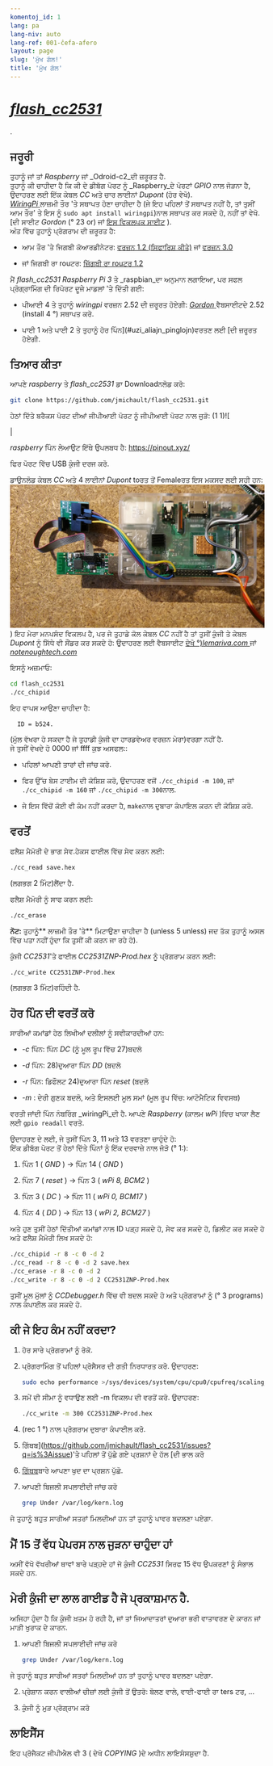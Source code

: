 ```yaml
---
komentoj_id: 1
lang: pa
lang-niv: auto
lang-ref: 001-ĉefa-afero
layout: page
slug: 'ਮੁੱਖ ਗੱਲ!'
title: 'ਮੁੱਖ ਗੱਲ'
---
```


# [ _flash\_cc2531_ ](https://github.com/jmichault/flash_cc2531)
.  

## ਜਰੂਰੀ
ਤੁਹਾਨੂੰ ਜਾਂ ਤਾਂ _Raspberry_ ਜਾਂ _Odroid-c2_ਦੀ ਜ਼ਰੂਰਤ ਹੈ.  
ਤੁਹਾਨੂੰ ਕੀ ਚਾਹੀਦਾ ਹੈ ਕਿ ਕੀ ਦੇ ਡੀਬੱਗ ਪੋਰਟ ਨੂੰ _Raspberry_ਦੇ ਪੋਰਟਾਂ _GPIO_ ਨਾਲ ਜੋੜਨਾ ਹੈ, ਉਦਾਹਰਣ ਲਈ ਇੱਕ ਕੇਬਲ _CC_ ਅਤੇ ਚਾਰ ਲਾਈਨਾਂ _Dupont_ (ਹੋਰ ਵੇਖੋ).   
[ _WiringPi_ ](http://wiringpi.com/) ਲਾਜ਼ਮੀ ਤੌਰ 'ਤੇ ਸਥਾਪਤ ਹੋਣਾ ਚਾਹੀਦਾ ਹੈ \(ਜੇ ਇਹ ਪਹਿਲਾਂ ਤੋਂ ਸਥਾਪਤ ਨਹੀਂ ਹੈ, ਤਾਂ ਤੁਸੀਂ ਆਮ ਤੌਰ' ਤੇ ਇਸ ਨੂੰ `sudo apt install wiringpi`)ਨਾਲ ਸਥਾਪਤ ਕਰ ਸਕਦੇ ਹੋ, ਨਹੀਂ ਤਾਂ ਵੇਖੋ. [ਦੀ ਸਾਈਟ _Gordon_ (° 23 or) ਜਾਂ [ਇਸ ਵਿਕਲਪਕ ਸਾਈਟ](https://github.com/WiringPi/WiringPi) \).  
ਅੰਤ ਵਿੱਚ ਤੁਹਾਨੂੰ ਪ੍ਰੋਗਰਾਮ ਦੀ ਜ਼ਰੂਰਤ ਹੈ:

* ਆਮ ਤੌਰ 'ਤੇ ਜਿਗਬੀ ਕੋਆਰਡੀਨੇਟਰ: [ ਵਰਜ਼ਨ 1.2 (ਸਿਫਾਰਿਸ਼ ਕੀਤੇ)](https://github.com/Koenkk/Z-Stack-firmware/raw/master/coordinator/Z-Stack_Home_1.2/bin/default/) ਜਾਂ [ਵਰਜ਼ਨ 3.0](https://github.com/Koenkk/Z-Stack-firmware/tree/master/coordinator/Z-Stack_3.0.x/bin)


* ਜਾਂ ਜਿਗਬੀ ਰਾ rouਟਰ: [ਜ਼ਿੱਗਬੀ ਰਾ rouਟਰ 1.2](https://github.com/Koenkk/Z-Stack-firmware/tree/master/router/CC2531/bin)



ਮੈਂ _flash\_cc2531_  _Raspberry Pi 3_ ਤੇ _raspbian_ਦਾ ਅਨੁਮਾਨ ਲਗਾਇਆ, ਪਰ ਸਫਲ ਪ੍ਰੋਗ੍ਰਾਮਿੰਗ ਦੀ ਰਿਪੋਰਟ ਦੂਜੇ ਮਾਡਲਾਂ 'ਤੇ ਦਿੱਤੀ ਗਈ:

 * ਪੀਆਈ 4 ਤੇ ਤੁਹਾਨੂੰ _wiringpi_ ਵਰਜ਼ਨ 2.52 ਦੀ ਜ਼ਰੂਰਤ ਹੋਏਗੀ:  [ _Gordon_ ](http://wiringpi.com/wiringpi-updated-to-2-52-for-the-raspberry-pi-4b/)ਵੈਬਸਾਈਟਦੇ 2.52 (install 4 °) ਸਥਾਪਤ ਕਰੋ.


 * ਪਾਈ 1 ਅਤੇ ਪਾਈ 2 ਤੇ ਤੁਹਾਨੂੰ ਹੋਰ ਪਿੰਨ](#uzi_aliajn_pinglojn)ਵਰਤਣ ਲਈ [ਦੀ ਜ਼ਰੂਰਤ ਹੋਏਗੀ.



## ਤਿਆਰ ਕੀਤਾ

ਆਪਣੇ _raspberry_ ਤੇ _flash\_cc2531_ ਡਾ Downloadਨਲੋਡ ਕਰੋ:
```bash
git clone https://github.com/jmichault/flash_cc2531.git
```

ਹੇਠਾਂ ਦਿੱਤੇ ਬਰੈਕਸ ਪੋਰਟ ਦੀਆਂ ਜੀਪੀਆਈ ਪੋਰਟ ਨੂੰ ਜੀਪੀਆਈ ਪੋਰਟ ਨਾਲ ਜੁੜੋ: (1 1)![

|  

 _raspberry_ ਪਿੰਨ ਲੇਆਉਟ ਇੱਥੇ ਉਪਲਬਧ ਹੈ: <https://pinout.xyz/>


ਫਿਰ ਪੋਰਟ ਵਿੱਚ USB ਕੁੰਜੀ ਦਰਜ ਕਰੋ.  

ਡਾਉਨਲੋਡ ਕੇਬਲ _CC_ ਅਤੇ 4 ਲਾਈਨਾਂ _Dupont_ toਰਤ ਤੋਂ Femaleਰਤ ਇਸ ਮਕਸਦ ਲਈ ਸਹੀ ਹਨ:
![ਕੁੰਜੀ ਦੀ ਫੋਟੋ ਅਤੇ _raspberry_ ](https://github.com/jmichault/files/raw/master/Raspberry-CC2531.jpg))
ਇਹ ਮੇਰਾ ਮਨਪਸੰਦ ਵਿਕਲਪ ਹੈ, ਪਰ ਜੇ ਤੁਹਾਡੇ ਕੋਲ ਕੇਬਲ _CC_ ਨਹੀਂ ਹੈ ਤਾਂ ਤੁਸੀਂ ਕੁੰਜੀ ਤੇ ਕੇਬਲ _Dupont_ ਨੂੰ ਸਿੱਧੇ ਵੀ ਸੌਂਡਰ ਕਰ ਸਕਦੇ ਹੋ: ਉਦਾਹਰਣ ਲਈ ਵੈਬਸਾਈਟ [ ਦੇਖੋ °)_lemariva.com_ ](https://lemariva.com/blog/2019/08/zigbee-flashing-cc2531-using-raspberry-pi-without-cc-debugger) ਜਾਂ [ _notenoughtech.com_ ](https://notenoughtech.com/home-automation/flashing-cc2531-without-cc-debugger )


ਇਸਨੂੰ ਅਜ਼ਮਾਓ:
```bash
cd flash_cc2531
./cc_chipid
```
ਇਹ ਵਾਪਸ ਆਉਣਾ ਚਾਹੀਦਾ ਹੈ:
```
  ID = b524.
```
(ਮੁੱਲ ਵੱਖਰਾ ਹੋ ਸਕਦਾ ਹੈ ਜੇ ਤੁਹਾਡੀ ਕੁੰਜੀ ਦਾ ਹਾਰਡਵੇਅਰ ਵਰਜ਼ਨ ਮੇਰਾ)ਵਰਗਾ ਨਹੀਂ ਹੈ.  
ਜੇ ਤੁਸੀਂ ਵੇਖਦੇ ਹੋ 0000 ਜਾਂ ffff ਕੁਝ ਅਸਫਲ::

 * ਪਹਿਲਾਂ ਆਪਣੀ ਤਾਰਾਂ ਦੀ ਜਾਂਚ ਕਰੋ.


 * ਫਿਰ ਉੱਚ ਬੇਸ ਟਾਈਮ ਦੀ ਕੋਸ਼ਿਸ਼ ਕਰੋ, ਉਦਾਹਰਣ ਵਜੋਂ `./cc_chipid -m 100`, ਜਾਂ `./cc_chipid -m 160` ਜਾਂ `./cc_chipid -m 300`ਨਾਲ.


 * ਜੇ ਇਸ ਵਿੱਚੋਂ ਕੋਈ ਵੀ ਕੰਮ ਨਹੀਂ ਕਰਦਾ ਹੈ, `make`ਨਾਲ ਦੁਬਾਰਾ ਕੰਪਾਇਲ ਕਰਨ ਦੀ ਕੋਸ਼ਿਸ਼ ਕਰੋ.



## ਵਰਤੋਂ
ਫਲੈਸ਼ ਮੈਮੋਰੀ ਦੇ ਭਾਗ ਸੇਵ.ਹੇਕਸ ਫਾਈਲ ਵਿੱਚ ਸੇਵ ਕਰਨ ਲਈ:
```bash
./cc_read save.hex
```
(ਲਗਭਗ 2 ਮਿੰਟ)ਲੈਂਦਾ ਹੈ.  

ਫਲੈਸ਼ ਮੈਮੋਰੀ ਨੂੰ ਸਾਫ ਕਰਨ ਲਈ:
```bash
./cc_erase
```
**ਨੋਟ:** ਤੁਹਾਨੂੰ** ਲਾਜ਼ਮੀ ਤੌਰ 'ਤੇ** ਮਿਟਾਉਣਾ ਚਾਹੀਦਾ ਹੈ (unless 5 unless) ਜਦ ਤੱਕ ਤੁਹਾਨੂੰ ਅਸਲ ਵਿੱਚ ਪਤਾ ਨਹੀਂ ਹੁੰਦਾ ਕਿ ਤੁਸੀਂ ਕੀ ਕਰਨ ਜਾ ਰਹੇ ਹੋ).

ਕੁੰਜੀ _CC2531_'ਤੇ ਫਾਈਲ _CC2531ZNP-Prod.hex_ ਨੂੰ ਪ੍ਰੋਗਰਾਮ ਕਰਨ ਲਈ:
```bash
./cc_write CC2531ZNP-Prod.hex
```
(ਲਗਭਗ 3 ਮਿੰਟ)ਰਹਿੰਦੀ ਹੈ.

<a id="uzi_aliajn_pinglojn"></a>

## ਹੋਰ ਪਿੰਨ ਦੀ ਵਰਤੋਂ ਕਰੋ

ਸਾਰੀਆਂ ਕਮਾਂਡਾਂ ਹੇਠ ਲਿਖੀਆਂ ਦਲੀਲਾਂ ਨੂੰ ਸਵੀਕਾਰਦੀਆਂ ਹਨ:

 * _-c_ ਪਿੰਨ: ਪਿੰਨ _DC_ (ਨੂੰ ਮੂਲ ਰੂਪ ਵਿੱਚ 27)ਬਦਲੋ


 * _-d_ ਪਿੰਨ: 28)ਦੁਆਰਾ ਪਿੰਨ _DD_ (ਬਦਲੋ


 * _-r_ ਪਿੰਨ: ਡਿਫੌਲਟ 24)ਦੁਆਰਾ ਪਿੰਨ _reset_ (ਬਦਲੋ


 * _-m_ : ਦੇਰੀ ਗੁਣਕ ਬਦਲੋ, ਅਤੇ ਇਸਲਈ ਮੂਲ ਸਮਾਂ (ਮੂਲ ਰੂਪ ਵਿੱਚ: ਆਟੋਮੈਟਿਕ ਵਿਵਸਥ)



ਵਰਤੀ ਜਾਂਦੀ ਪਿੰਨ ਨੰਬਰਿੰਗ _wiringPi_ਦੀ ਹੈ. ਆਪਣੇ _Raspberry_ (ਕਾਲਮ _wPi_ )ਵਿਚ ਖਾਕਾ ਲੈਣ ਲਈ `gpio readall` ਵਰਤੋ.

ਉਦਾਹਰਣ ਦੇ ਲਈ, ਜੇ ਤੁਸੀਂ ਪਿੰਨ 3, 11 ਅਤੇ 13 ਵਰਤਣਾ ਚਾਹੁੰਦੇ ਹੋ:  
ਇੱਕ ਡੀਬੱਗ ਪੋਰਟ ਤੋਂ ਹੇਠਾਂ ਦਿੱਤੇ ਪਿੰਨਾਂ ਨੂੰ ਇੱਕ ਦਰਵਾਜ਼ੇ ਨਾਲ ਜੋੜੋ (° 1:):

 1. ਪਿੰਨ 1 ( _GND_ ) -> ਪਿੰਨ 14 ( _GND_ )


 2. ਪਿੰਨ 7 ( _reset_ ) -> ਪਿੰਨ 3 ( _wPi 8, BCM2_ )


 3. ਪਿੰਨ 3 ( _DC_ ) -> ਪਿੰਨ 11 ( _wPi 0, BCM17_ )


 4. ਪਿੰਨ 4 ( _DD_ ) -> ਪਿੰਨ 13 ( _wPi 2, BCM27_ )



ਅਤੇ ਹੁਣ ਤੁਸੀਂ ਹੇਠਾਂ ਦਿੱਤੀਆਂ ਕਮਾਂਡਾਂ ਨਾਲ ID ਪੜ੍ਹ ਸਕਦੇ ਹੋ, ਸੇਵ ਕਰ ਸਕਦੇ ਹੋ, ਡਿਲੀਟ ਕਰ ਸਕਦੇ ਹੋ ਅਤੇ ਫਲੈਸ਼ ਮੈਮੋਰੀ ਲਿਖ ਸਕਦੇ ਹੋ:
```bash
./cc_chipid -r 8 -c 0 -d 2
./cc_read -r 8 -c 0 -d 2 save.hex
./cc_erase -r 8 -c 0 -d 2
./cc_write -r 8 -c 0 -d 2 CC2531ZNP-Prod.hex
```

ਤੁਸੀਂ ਮੂਲ ਮੁੱਲਾਂ ਨੂੰ _CCDebugger.h_ ਵਿੱਚ ਵੀ ਬਦਲ ਸਕਦੇ ਹੋ ਅਤੇ ਪ੍ਰੋਗਰਾਮਾਂ ਨੂੰ (° 3 programs) ਨਾਲ ਕੰਪਾਈਲ ਕਰ ਸਕਦੇ ਹੋ.

## ਕੀ ਜੇ ਇਹ ਕੰਮ ਨਹੀਂ ਕਰਦਾ?

1. ਹੋਰ ਸਾਰੇ ਪ੍ਰੋਗਰਾਮਾਂ ਨੂੰ ਰੋਕੋ.


2. ਪ੍ਰੋਗਰਾਮਿੰਗ ਤੋਂ ਪਹਿਲਾਂ ਪ੍ਰੋਸੈਸਰ ਦੀ ਗਤੀ ਨਿਰਧਾਰਤ ਕਰੋ. ਉਦਾਹਰਣ:



   ```bash
   sudo echo performance >/sys/devices/system/cpu/cpu0/cpufreq/scaling_governor
   ```
3. ਸਮੇਂ ਦੀ ਸੀਮਾ ਨੂੰ ਵਧਾਉਣ ਲਈ -m ਵਿਕਲਪ ਦੀ ਵਰਤੋਂ ਕਰੋ. ਉਦਾਹਰਣ:



   ```bash
   ./cc_write -m 300 CC2531ZNP-Prod.hex
   ```
4. (rec 1 °) ਨਾਲ ਪ੍ਰੋਗਰਾਮ ਦੁਬਾਰਾ ਕੰਪਾਈਲ ਕਰੋ.



5. ਗਿੱਥਬ](https://github.com/jmichault/flash_cc2531/issues?q=is%3Aissue)'ਤੇ ਪਹਿਲਾਂ ਤੋਂ ਪੁੱਛੇ ਗਏ ਪ੍ਰਸ਼ਨਾਂ ਦੇ ਹੱਲ [ਦੀ ਭਾਲ ਕਰੋ



6.  [ਗਿੱਥਬ](https://github.com/jmichault/flash_cc2531/issues/new/choose)ਬਾਰੇ ਆਪਣਾ ਖੁਦ ਦਾ ਪ੍ਰਸ਼ਨ ਪੁੱਛੋ.



7. ਆਪਣੀ ਬਿਜਲੀ ਸਪਲਾਈਦੀ ਜਾਂਚ ਕਰੋ


    
   ```bash
   grep Under /var/log/kern.log
   ```
ਜੇ ਤੁਹਾਨੂੰ ਬਹੁਤ ਸਾਰੀਆਂ ਸਤਰਾਂ ਮਿਲਦੀਆਂ ਹਨ ਤਾਂ ਤੁਹਾਨੂੰ ਪਾਵਰ ਬਦਲਣਾ ਪਏਗਾ.  

## ਮੈਂ 15 ਤੋਂ ਵੱਧ ਪੇਪਰਸ ਨਾਲ ਜੁੜਨਾ ਚਾਹੁੰਦਾ ਹਾਂ
ਅਸੀਂ ਵੱਖੋ ਵੱਖਰੀਆਂ ਥਾਵਾਂ ਬਾਰੇ ਪੜ੍ਹਦੇ ਹਾਂ ਜੋ ਕੁੰਜੀ _CC2531_ ਸਿਰਫ 15 ਵੱਧ ਉਪਕਰਣਾਂ ਨੂੰ ਸੰਭਾਲ ਸਕਦੇ ਹਨ.  

## ਮੇਰੀ ਕੁੰਜੀ ਦਾ ਲਾਲ ਗਾਈਡ ਹੈ ਜੋ ਪ੍ਰਕਾਸ਼ਮਾਨ ਹੈ.
ਅਜਿਹਾ ਹੁੰਦਾ ਹੈ ਕਿ ਕੁੰਜੀ ਖ਼ਤਮ ਹੋ ਰਹੀ ਹੈ, ਜਾਂ ਤਾਂ ਜਿਆਦਾਤਰਾਂ ਦੁਆਰਾ ਭਰੀ ਵਾਤਾਵਰਣ ਦੇ ਕਾਰਨ ਜਾਂ ਮਾੜੀ ਖੁਰਾਕ ਦੇ ਕਾਰਨ.  

1. ਆਪਣੀ ਬਿਜਲੀ ਸਪਲਾਈਦੀ ਜਾਂਚ ਕਰੋ


    
   ```bash
   grep Under /var/log/kern.log
   ```
ਜੇ ਤੁਹਾਨੂੰ ਬਹੁਤ ਸਾਰੀਆਂ ਸਤਰਾਂ ਮਿਲਦੀਆਂ ਹਨ ਤਾਂ ਤੁਹਾਨੂੰ ਪਾਵਰ ਬਦਲਣਾ ਪਏਗਾ.  

2. ਪ੍ਰੇਸ਼ਾਨ ਕਰਨ ਵਾਲੀਆਂ ਚੀਜ਼ਾਂ ਲਈ ਕੁੰਜੀ ਤੋਂ ਉਤਰੋ: ਬੋਲਣ ਵਾਲੇ, ਵਾਈ-ਫਾਈ ਰਾ ters ਟਰ, ...



3. ਕੁੰਜੀ ਨੂੰ ਮੁੜ ਪ੍ਰੋਗ੍ਰਾਮ ਕਰੋ


 


## ਲਾਇਸੈਂਸ

ਇਹ ਪ੍ਰੋਜੈਕਟ ਜੀਪੀਐਲ ਵੀ 3 ( ਦੇਖੋ _COPYING_ )ਦੇ ਅਧੀਨ ਲਾਇਸੰਸਸ਼ੁਦਾ ਹੈ.
